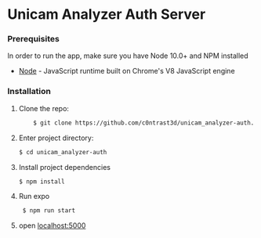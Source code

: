 # Unicam Analyzer Auth Server

### Prerequisites

In order to run the app, make sure you have Node 10.0+ and NPM installed
* [Node](https://nodejs.org/) - JavaScript runtime built on Chrome's V8 JavaScript engine

### Installation

1. Clone the repo: 
    ```sh
        $ git clone https://github.com/c0ntrast3d/unicam_analyzer-auth.git
    ```
2. Enter project directory:
    ```sh
    $ cd unicam_analyzer-auth
    ```
3. Install project dependencies
    ```sh
    $ npm install
    ```
4. Run expo
   ```sh
    $ npm run start
    ```
5. open [localhost:5000](http://localhost:5000)
